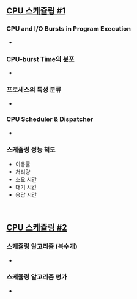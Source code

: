 ## [CPU 스케쥴링 #1](https://core.ewha.ac.kr/publicview/C0101020140328151311578473?vmode=f)

### CPU and I/O Bursts in Program Execution

-

### CPU-burst Time의 분포

-

### 프로세스의 특성 분류

-

### CPU Scheduler & Dispatcher

-

### 스케쥴링 성능 척도

- 이용률
- 처리량
- 소요 시간
- 대기 시간
- 응답 시간

&nbsp;

## [CPU 스케쥴링 #2](https://core.ewha.ac.kr/publicview/C0101020140401134252676046?vmode=f)

### 스케쥴링 알고리즘 (복수개)

-

### 스케쥴링 알고리즘 평가 

-